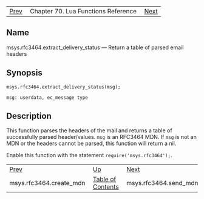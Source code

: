 |     |     |     |
| --- | --- | --- |
| [Prev](lua.ref.msys.rfc3464.create_mdn)  | Chapter 70. Lua Functions Reference |  [Next](lua.ref.msys.rfc3464.send_mdn) |

<a name="lua.ref.msys.rfc3464.extract_delivery_status"></a>
## Name

msys.rfc3464.extract_delivery_status — Return a table of parsed email headers

<a name="idp18403776"></a>
## Synopsis

`msys.rfc3464.extract_delivery_status(msg);`

`msg: userdata, ec_message type`<a name="idp18406720"></a>
## Description

This function parses the headers of the mail and returns a table of successfully parsed header/values. `msg` is an RFC3464 MDN. If `msg` is not an MDN or the headers cannot be parsed, this function will return a nil.

Enable this function with the statement `require('msys.rfc3464');`.

|     |     |     |
| --- | --- | --- |
| [Prev](lua.ref.msys.rfc3464.create_mdn)  | [Up](lua.function.details) |  [Next](lua.ref.msys.rfc3464.send_mdn) |
| msys.rfc3464.create_mdn  | [Table of Contents](index) |  msys.rfc3464.send_mdn |

